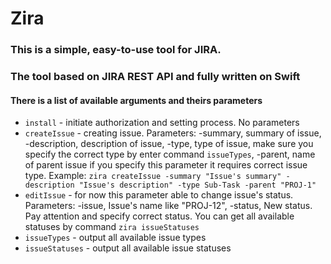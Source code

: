 # Zira

### This is a simple, easy-to-use tool for JIRA.
### The tool based on JIRA REST API and fully written on Swift

#### There is a list of available arguments and theirs parameters
* `install` - initiate authorization and setting process. No parameters
* `createIssue` - creating issue. Parameters: -summary, summary of issue, -description, description of issue, -type, type of issue, make sure you specify the correct type by enter command `issueTypes`, -parent, name of parent issue if you specify this parameter it requires correct issue type. Example:
     `zira createIssue -summary "Issue's summary" -description "Issue's description" -type Sub-Task -parent "PROJ-1"`
* `editIssue` - for now this parameter able to change issue's status. Parameters: -issue, Issue's name like "PROJ-12", -status, New status. Pay attention and specify correct status. You can get all available statuses by command `zira issueStatuses`
* `issueTypes` - output all available issue types
* `issueStatuses` - output all available issue statuses
